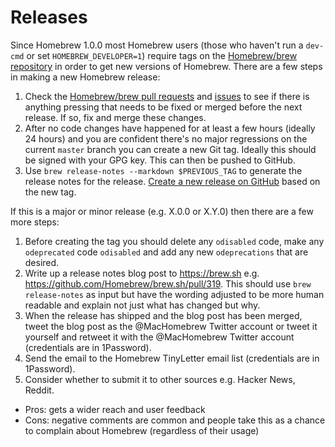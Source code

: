 # Releases

Since Homebrew 1.0.0 most Homebrew users (those who haven't run a `dev-cmd` or
set `HOMEBREW_DEVELOPER=1`) require tags on the [Homebrew/brew repository](https://github.com/homebrew/brew)
in order to get new versions of Homebrew. There are a few steps in making a new
Homebrew release:

1. Check the [Homebrew/brew pull requests](https://github.com/homebrew/brew/pulls)
   and [issues](https://github.com/homebrew/brew/issues) to see if there is
   anything pressing that needs to be fixed or merged before the next release.
   If so, fix and merge these changes.
2. After no code changes have happened for at least a few hours (ideally 24 hours)
   and you are confident there's no major regressions on the current `master`
   branch you can create a new Git tag. Ideally this should be signed with your
   GPG key. This can then be pushed to GitHub.
3. Use `brew release-notes --markdown $PREVIOUS_TAG` to generate the release
   notes for the release. [Create a new release on GitHub](https://github.com/Homebrew/brew/releases)
   based on the new tag.

If this is a major or minor release (e.g. X.0.0 or X.Y.0) then there are a few more steps:

1. Before creating the tag you should delete any `odisabled` code, make any
   `odeprecated` code `odisabled` and add any new `odeprecations` that are
   desired.
2. Write up a release notes blog post to https://brew.sh
   e.g. https://github.com/Homebrew/brew.sh/pull/319.
   This should use `brew release-notes` as input but have the wording adjusted
   to be more human readable and explain not just what has changed but why.
3. When the release has shipped and the blog post has been merged, tweet the
   blog post as the @MacHomebrew Twitter account or tweet it yourself and
   retweet it with the @MacHomebrew Twitter account (credentials are in
   1Password).
4. Send the email to the Homebrew TinyLetter email list (credentials are in
   1Password).
5. Consider whether to submit it to other sources e.g. Hacker News, Reddit.

  - Pros: gets a wider reach and user feedback
  - Cons: negative comments are common and people take this as a chance to
          complain about Homebrew (regardless of their usage)
